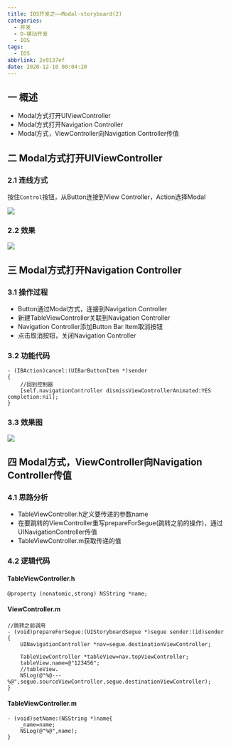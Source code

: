 ```yaml
---
title: IOS开发之——Modal-storyboard(2)
categories:
  - 开发
  - D-移动开发
  - IOS
tags:
  - IOS
abbrlink: 2e9137ef
date: 2020-12-10 00:04:20
---
```

## 一 概述

* Modal方式打开UIViewController
* Modal方式打开Navigation Controller
* Modal方式，ViewController向Navigation Controller传值

<!--more-->

## 二 Modal方式打开UIViewController

### 2.1 连线方式

按住`Control`按钮，从Button连接到View Controller，Action选择Modal

![][1]

### 2.2 效果
![][2]
## 三 Modal方式打开Navigation Controller

### 3.1 操作过程

* Button通过Modal方式，连接到Navigation Controller
* 新建TableViewController关联到Navigation Controller
* Navigation Controller添加Button Bar Item取消按钮
* 点击取消按钮，关闭Navigation Controller

### 3.2 功能代码

```
- (IBAction)cancel:(UIBarButtonItem *)sender
{
    //回到控制器
    [self.navigationController dismissViewControllerAnimated:YES completion:nil];
}
```

### 3.3 效果图
![][3]

## 四 Modal方式，ViewController向Navigation Controller传值

### 4.1 思路分析

* TableViewController.h定义要传递的参数name
* 在要跳转的ViewController重写prepareForSegue(跳转之前的操作)，通过UINavigationController传值
* TableViewController.m获取传递的值

### 4.2 逻辑代码

#### TableViewController.h

```
@property (nonatomic,strong) NSString *name;
```

#### ViewController.m

```
//跳转之前调用
- (void)prepareForSegue:(UIStoryboardSegue *)segue sender:(id)sender
{
    UINavigationController *nav=segue.destinationViewController;
    
    TableViewController *tableView=nav.topViewController;
    tableView.name=@"123456";
    //tableView.
    NSLog(@"%@---%@",segue.sourceViewController,segue.destinationViewController);
}
```

#### TableViewController.m

```
- (void)setName:(NSString *)name{
    _name=name;
    NSLog(@"%@",name);
}
```




[1]:https://jsd.onmicrosoft.cn/gh/PGzxc/CDN/blog-ios/ios-modal-storyboard-line-modal.png
[2]:https://jsd.onmicrosoft.cn/gh/PGzxc/CDN/blog-ios/ios-storyboard-button-jump-viewcontroller.gif
[3]:https://jsd.onmicrosoft.cn/gh/PGzxc/CDN/blog-ios/ios-storyboard-button-jump-navigation.gif